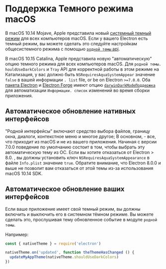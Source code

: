 # Поддержка Темного режима macOS

В macOS 10.14 Mojave, Apple представила новый [системный темный режим](https://developer.apple.com/design/human-interface-guidelines/macos/visual-design/dark-mode/) для всех компьютеров macOS.  Если у вашего Electron есть темный режим, вы можете сделать это следуйте настройкам общесистемного режима с помощью [ `родной темы` api](../api/native-theme.md).

В macOS 10.15 Catalina, Apple представила новую "автоматическую" опцию темного режима для всех компьютеров macOS. Для `родной темы. houldUseDarkColors` и `Tray` API для корректной работы в этом режиме на Катализация, у вас должно быть `NSRequiresAquaSystemAppear` значение `false` в вашей информации `. list` file, or be on Electron `>=7.0.0`. Оба [пакета Electron](https://github.com/electron/electron-packager) и [Electron Forge](https://www.electronforge.io/) имеют опцию [`darwinDarkModeПоддержка`](https://electron.github.io/electron-packager/master/interfaces/electronpackager.options.html#darwindarkmodesupport) для автоматизации `Информации. список` изменений во время сборки приложения.

## Автоматическое обновление нативных интерфейсов

"Родной интерфейсы" включают средство выбора файлов, границу окна, диалоги, контекстное меню и многое другое; В основном, - все, что приходит из macOS и не из вашего приложения. Начиная с версии 7.0.0 поведение по умолчанию состоит в том, чтобы выбрать эту автоматическую тему из ОС. Если вы хотите отказаться от Electron
&gt; 8.0. , вы должны установить ключ `NSRequiresAquaSystemAppearance` в файле `Info.plist` значение `true`. Обратите внимание, что Electron 8.0.0 и выше не позволит вам отказаться от этой темы из-за использования macOS 10.14 SDK.

## Автоматическое обновление ваших интерфейсов

Если ваше приложение имеет свой темный режим, вы должны включить и выключить его в системном тёмном режиме. Вы можете сделать это, прослушивая тему обновленное событие в модуле `родной темы`.

Например:

```javascript
const { nativeTheme } = require('electron')

nativeTheme.on('updated', function theThemeHasChanged () {
  updateMyAppTheme(nativeTheme.shouldUseDarkColors)
})
```
